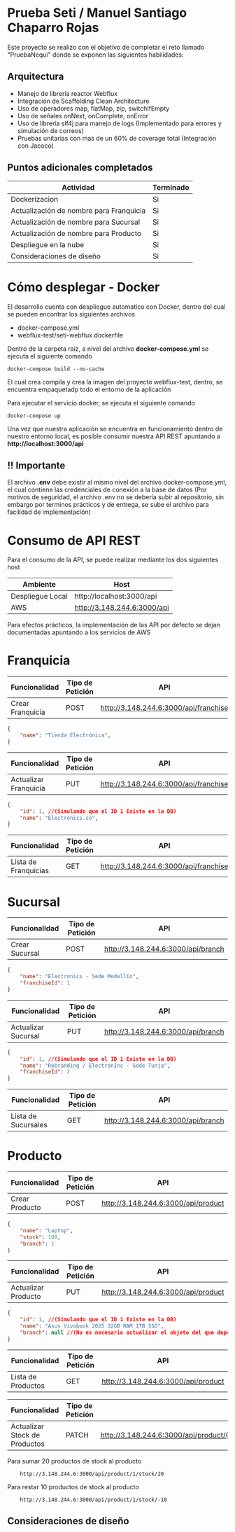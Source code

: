 # Prueba Seti / Manuel Santiago Chaparro Rojas

Este proyecto se realizo con el objetivo de completar el reto llamado "PruebaNequi" donde se exponen las siguientes habilidades:

## Arquitectura

- Manejo de librería reactor Webflux
- Integración de Scaffolding Clean Architecture
- Uso de operadores map, flatMap, zip, switchIfEmpty
- Uso de señales onNext, onComplete, onError
- Uso de librería slf4j para manejo de logs (Implementado para errores y simulación de correos)
- Pruebas unitarias con mas de un 60% de coverage total (Integración con Jacoco)

## Puntos adicionales completados

| Actividad                                |  Terminado  |
|------------------------------------------|-------------|
| Dockerizacion                            |    Si    |
| Actualización de nombre para Franquicia  |    Si    |
| Actualización de nombre para Sucursal    |    Si    |
| Actualización de nombre para Producto    |    Si    |
| Despliegue en la nube                    |    Si    |
| Consideraciones de diseño                |    Si    |

# Cómo desplegar - Docker

El desarrollo cuenta con despliegue automatico con Docker, dentro del cual se pueden encontrar los siguientes archivos

- docker-compose.yml
- webflux-test/seti-webflux.dockerfile

Dentro de la carpeta raiz, a nivel del archivo **docker-compose.yml** se ejecuta el siguiente comando

```shell
docker-compose build --no-cache
```

El cual crea compila y crea la imagen del proyecto webflux-test, dentro, se encuentra empaquetadp todo el entorno de la aplicación

Para ejecutar el servicio docker, se ejecuta el siguiente comando

```shell
docker-compose up
```

Una vez que nuestra aplicación se encuentra en funcionamiento dentro de nuestro entorno local, es posible consumir nuestra API REST apuntando a **http://localhost:3000/api**

## !! Importante

El archivo **.env** debe existir al mismo nivel del archivo docker-compose.yml, el cual contiene las credenciales de conexión a la base de datos (Por motivos de seguridad, el archivo .env no se debería subir al repositorio, sin embargo por terminos prácticos y de entrega, se sube el archivo para facilidad de implementación)

# Consumo de API REST

Para el consumo de la API, se puede realizar mediante los dos siguientes host

| Ambiente            |  Host                        |
|---------------------|------------------------------|
| Despliegue Local    | http://localhost:3000/api    |
| AWS                 | http://3.148.244.6:3000/api  |

Para efectos prácticos, la implementación de las API por defecto se dejan documentadas apuntando a los servicios de AWS

# Franquicia

| Funcionalidad    | Tipo de Petición |  API                                  |
|------------------|------------------|---------------------------------------|
| Crear Franquicia | POST             | http://3.148.244.6:3000/api/franchise |

```json
{
    "name": "Tienda Electrónica",
}
```

| Funcionalidad         | Tipo de Petición |  API                                  |
|-----------------------|------------------|---------------------------------------|
| Actualizar Franquicia | PUT              | http://3.148.244.6:3000/api/franchise |

```json
{
    "id": 1, //(Simulando que el ID 1 Existe en la DB)
    "name": "Electronics.co",
}
```

| Funcionalidad         | Tipo de Petición |  API                                  |
|-----------------------|------------------|---------------------------------------|
| Lista de Franquicias  | GET              | http://3.148.244.6:3000/api/franchise |

# Sucursal

| Funcionalidad    | Tipo de Petición |  API                                  |
|------------------|------------------|---------------------------------------|
| Crear Sucursal   | POST             | http://3.148.244.6:3000/api/branch    |

```json
{
    "name": "Electronics - Sede Medellín",
    "franchiseId": 1
}
```

| Funcionalidad         | Tipo de Petición |  API                                  |
|-----------------------|------------------|---------------------------------------|
| Actualizar Sucursal   | PUT              | http://3.148.244.6:3000/api/branch    |

```json
{
    "id": 1, //(Simulando que el ID 1 Existe en la DB)
    "name": "Rebranding / ElectronInc - Sede Tunja",
    "franchiseId": 2
}
```

| Funcionalidad         | Tipo de Petición |  API                               |
|-----------------------|------------------|------------------------------------|
| Lista de Sucursales   | GET              | http://3.148.244.6:3000/api/branch |

# Producto

| Funcionalidad    | Tipo de Petición |  API                                  |
|------------------|------------------|---------------------------------------|
| Crear Producto   | POST             | http://3.148.244.6:3000/api/product   |

```json
{
    "name": "Laptop",
    "stock": 100,
    "branch": 1
}
```

| Funcionalidad         | Tipo de Petición |  API                                  |
|-----------------------|------------------|---------------------------------------|
| Actualizar Producto   | PUT              | http://3.148.244.6:3000/api/product   |

```json
{
    "id": 1, //(Simulando que el ID 1 Existe en la DB)
    "name": "Asus Vivobook 2025 32GB RAM 1TB SSD",
    "branch": null //(No es necesario actualizar el objeto del que depende)
}
```

| Funcionalidad         | Tipo de Petición |  API                                |
|-----------------------|------------------|-------------------------------------|
| Lista de Productos    | GET              | http://3.148.244.6:3000/api/product |

| Funcionalidad                    | Tipo de Petición   |  API                                                                                    |
|----------------------------------|--------------------|-----------------------------------------------------------------------------------------|
| Actualizar Stock de Productos    | PATCH              | http://3.148.244.6:3000/api/product/{id_del_producto}/stock/{cantidad_a_sumar_o_restar} |

Para sumar 20 productos de stock al producto

```shell
    http://3.148.244.6:3000/api/product/1/stock/20
```

Para restar 10 productos de stock al producto

```shell
    http://3.148.244.6:3000/api/product/1/stock/-10
```

## Consideraciones de diseño

